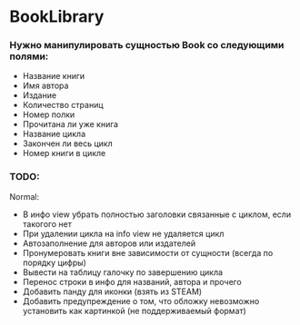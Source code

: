# BookLibrary

### Нужно манипулировать сущностью Book со следующими полями:
- Название книги
- Имя автора
- Издание
- Количество страниц
- Номер полки
- Прочитана ли уже книга
- Название цикла
- Закончен ли весь цикл
- Номер книги в цикле

### TODO:
Normal:
- В инфо view убрать полностью заголовки связанные с циклом, если такогого нет
- При удалении цикла на info view не удаляется цикл
- Автозаполнение для авторов или издателей
- Пронумеровать книги вне зависимости от сущности (всегда по порядку цифры)
- Вывести на таблицу галочку по завершению цикла
- Перенос строки в инфо для названий, автора и прочего
- Добавить панду для иконки (взять из STEAM)
- Добавить предупреждение о том, что обложку невозможно установить как картинкой (не поддерживаемый формат)